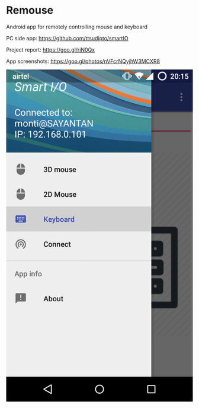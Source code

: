 # Remouse
Android app for remotely controlling mouse and keyboard

PC side app: https://github.com/ttsudipto/smartIO

Project report: https://goo.gl/riN0Qx

App screenshots: https://goo.gl/photos/nVFcrNQyjhW3MCXR8

![Alt text](/scr/remouse.png?raw=true "Remouse")
